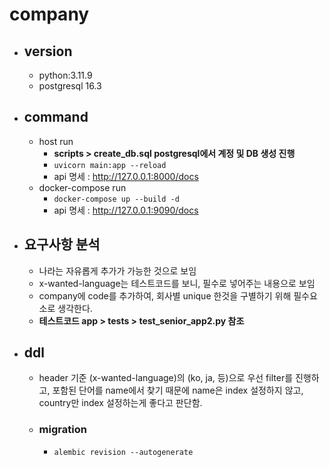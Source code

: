 # company

- ## version
  - python:3.11.9
  - postgresql 16.3

- ## command
  - host run
    - **scripts > create_db.sql postgresql에서 계정 및 DB 생성 진행**
    - ```uvicorn main:app --reload```
    - api 명세 : http://127.0.0.1:8000/docs
  - docker-compose run
    - ```docker-compose up --build -d```
    - api 명세 : http://127.0.0.1:9090/docs

- ## 요구사항 분석
  - 나라는 자유롭게 추가가 가능한 것으로 보임
  - x-wanted-language는 테스트코드를 보니, 필수로 넣어주는 내용으로 보임
  - company에 code를 추가하여, 회사별 unique 한것을 구별하기 위해 필수요소로 생각한다.
  - **테스트코드 app > tests > test_senior_app2.py 참조**

- ## ddl
  - header 기준 (x-wanted-language)의 (ko, ja, 등)으로 우선 filter를 진행하고, 포함된 단어를 name에서 찾기 때문에 name은 index 설정하지 않고, country만 index 설정하는게 좋다고 판단함.
  - ### migration
    - ```alembic revision --autogenerate```

